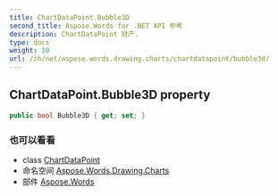 ```yaml
---
title: ChartDataPoint.Bubble3D
second_title: Aspose.Words for .NET API 参考
description: ChartDataPoint 财产. 
type: docs
weight: 10
url: /zh/net/aspose.words.drawing.charts/chartdatapoint/bubble3d/
---
```

## ChartDataPoint.Bubble3D property

```csharp
public bool Bubble3D { get; set; }
```

### 也可以看看

* class [ChartDataPoint](../)
* 命名空间 [Aspose.Words.Drawing.Charts](../../chartdatapoint/)
* 部件 [Aspose.Words](../../../)


